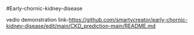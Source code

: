 #Early-chornic-kidney-disease

vedio demonstration link-https://github.com/smartycreator/early-chornic-kidney-disease/edit/main/CKD_prediction-main/README.md
